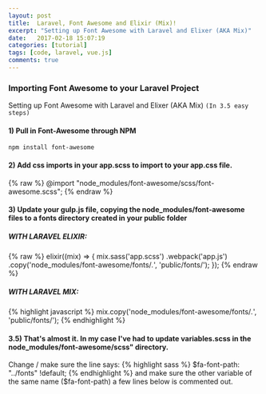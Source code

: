 ```yaml
---
layout: post
title:  Laravel, Font Awesome and Elixir (Mix)!
excerpt: "Setting up Font Awesome with Laravel and Elixer (AKA Mix)"
date:   2017-02-18 15:07:19
categories: [tutorial]
tags: [code, laravel, vue.js]
comments: true
---
```


###  Importing Font Awesome to your Laravel Project
Setting up Font Awesome with Laravel and Elixer (AKA Mix) `(In 3.5 easy steps)`

#### 1) Pull in Font-Awesome through NPM
`npm install font-awesome`

#### 2) Add css imports in your app.scss to import to your app.css file.

{% raw %}
    @import "node_modules/font-awesome/scss/font-awesome.scss";
{% endraw %}

#### 3) Update your gulp.js file, copying the node_modules/font-awesome files to a fonts directory created in your public folder
##### WITH LARAVEL ELIXIR:

{% raw %}
    elixir((mix) => {
         mix.sass('app.scss')
            .webpack('app.js')
            .copy('node_modules/font-awesome/fonts/*.*', 'public/fonts/');
    });
{% endraw %}

##### WITH LARAVEL MIX:
{% highlight javascript %}
mix.copy('node_modules/font-awesome/fonts/*.*', 'public/fonts/');
{% endhighlight %}

#### 3.5) That's almost it. In my case I've had to update variables.scss in the node_modules/font-awesome/scss" directory.
Change / make sure the line says:
{% highlight sass %}
$fa-font-path: "../fonts" !default;
{% endhighlight %}
and make sure the other variable of the same name ($fa-font-path) a few lines below is commented out.